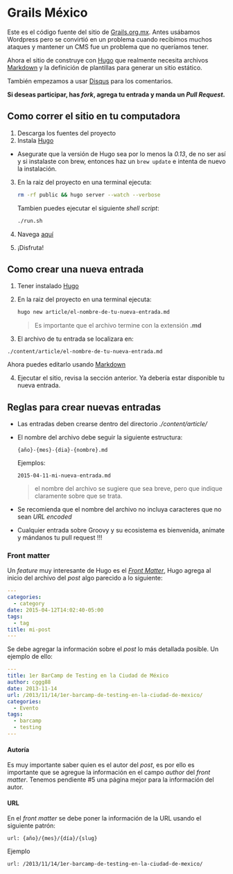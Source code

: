 # Grails México

Este es el código fuente del sitio de [Grails.org.mx][4]. Antes usábamos Wordpress pero se convirtió en un problema cuando recibimos muchos ataques y mantener un CMS fue un problema que no queríamos tener.

Ahora el sitio de construye con [Hugo][1] que realmente necesita archivos [Markdown][3] y la definición de plantillas para generar un sitio estático.

También empezamos a usar [Disqus][6] para los comentarios.

__Si deseas participar, has _fork_, agrega tu entrada y manda un _Pull Request_.__

## Como correr el sitio en tu computadora

1. Descarga los fuentes del proyecto
2. Instala [Hugo][1]
  - Asegurate que la versión de Hugo sea por lo menos la _0.13_, de no ser así y si instalaste con brew, entonces haz un `brew update` e intenta de nuevo la instalación. 
3. En la raiz del proyecto en una terminal ejecuta:

    ```bash
    rm -rf public && hugo server --watch --verbose 
    ```
    
    Tambien puedes ejecutar el siguiente _shell script_:
    
    ```bash
    ./run.sh
    ```
4. Navega [aquí][2]
5. ¡Disfruta!


## Como crear una nueva entrada
 
 1. Tener instalado [Hugo][1]
 2. En la raiz del proyecto en una terminal ejecuta:
 
 
    ```bash
    hugo new article/el-nombre-de-tu-nueva-entrada.md
    ```
    
    > Es importante que el archivo termine con la extensión __.md__
    
 3. El archivo de tu entrada se localizara en:

   ```
   ./content/article/el-nombre-de-tu-nueva-entrada.md
   ```    
   
   Ahora  puedes editarlo usando [Markdown][3]

 4. Ejecutar el sitio, revisa la sección anterior. Ya debería estar disponible tu nueva entrada.

## Reglas para crear nuevas entradas

- Las entradas deben crearse dentro del directorio  _./content/article/_
- El nombre del archivo debe seguir la siguiente estructura:

   ```
   {año}-{mes}-{dia}-{nombre}.md
   ```    
   
   Ejemplos:

   ```
   2015-04-11-mi-nueva-entrada.md
   ```   
   
   > el nombre del archivo se sugiere que sea breve, pero que indique claramente sobre que se trata.

- Se recomienda que el nombre del archivo no incluya caracteres que no sean _URL encoded_
- Cualquier entrada sobre Groovy y su ecosistema es bienvenida, anímate y mándanos tu pull request !!!

### Front matter

Un _feature_ muy interesante de Hugo es el [_Front Matter_][5], Hugo agrega al inicio del archivo del _post_ algo parecido a lo siguiente:


  ```yaml
  ---
  categories:
    - category
  date: 2015-04-12T14:02:40-05:00
  tags:
    - tag
  title: mi-post
  ---
  ```
  
Se debe agregar la información sobre el _post_ lo más detallada posible. Un ejemplo de ello:

  ```yaml
  ---
  title: 1er BarCamp de Testing en la Ciudad de México
  author: cggg88
  date: 2013-11-14
  url: /2013/11/14/1er-barcamp-de-testing-en-la-ciudad-de-mexico/
  categories:
    - Evento
  tags:
    - barcamp
    - testing
  ---
  ```

#### Autoría

Es muy importante saber quien es el autor del _post_, es por ello es importante que se agregue la información en el campo _author_ del _front matter_. Tenemos pendiente #5 una página mejor para la información del autor.


#### URL

En el _front matter_ se debe poner la información de la URL usando el siguiente patrón:

  ```
  url: {año}/{mes}/{día}/{slug}
  ```

  Ejemplo

  ```
  url: /2013/11/14/1er-barcamp-de-testing-en-la-ciudad-de-mexico/
  ```
  
 [1]: http://gohugo.io
 [2]: http://localhost:1313/
 [3]: http://daringfireball.net/projects/markdown/
 [4]: http://grails.org.mx
 [5]: http://gohugo.io/content/front-matter/
 [6]: https://disqus.com/
 
